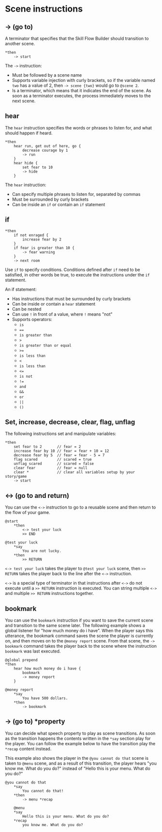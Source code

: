 # Scene instructions

## -> (go to)

A terminator that specifies that the Skill Flow Builder should transition to
another scene.

```
*then
    -> start
```

The `->` instruction:

- Must be followed by a scene name
- Supports variable injection with curly brackets, so if the variable named
`two` has a value of 2, then `-> scene {two}` would go to `@scene 2`.
- Is a terminator, which means that it indicates the end of the scene. As soon
as a terminator executes, the process immediately moves to the next scene.

## hear

The `hear` instruction specifies the words or phrases to listen for, and what
should happen if heard.

```
*then
    hear run, get out of here, go {
        decrease courage by 1
        -> run
    }
    hear hide {
        set fear to 10
        -> hide
    }
```

The `hear` instruction:

- Can specify multiple phrases to listen for, separated by commas
- Must be surrounded by curly brackets
- Can be inside an `if` or contain an `if` statement

## if

```
*then
    if not enraged {
        increase fear by 2
    }
    if fear is greater than 10 {
        -> fear warning
    }
    -> next room
```

Use `if` to specify conditions. Conditions defined after `if` need to be
satisfied, in other words be true, to execute the instructions under the `if` statement.

An if statement:

- Has instructions that must be surrounded by curly brackets
- Can be inside or contain a `hear` statement
- Can be nested
- Can use `!` in front of a value, where `!` means "not"
- Supports operators:
  - `is`
  - `==`
  - `is greater than`
  - `>`
  - `is greater than or equal`
  - `>=`
  - `is less than`
  - `<`
  - `is less than`
  - `<=`
  - `is not`
  - `!=`
  - `and`
  - `&&`
  - `or`
  - `||`
  - `()`

## Set, increase, decrease, clear, flag, unflag

The following instructions set and manipulate variables:

```
*then
    set fear to 2       // fear = 2
    increase fear by 10 // fear = fear + 10 = 12
    decrease fear by 5  // fear = fear - 5 = 7
    flag scared         // scared = true
    unflag scared       // scared = false
    clear fear          // fear = null
    clear *             // clear all variables setup by your story/game
    -> start
```

## <-> (go to and return)

You can use the `<->` instruction to go to a reusable scene and then return to
the flow of your game.

```
@start
    *then
        <-> test your luck
        >> END

@test your luck
    *say
        You are not lucky.
    *then
        >> RETURN
```

`<-> test your luck` takes the player to `@test your luck` scene, then `>>
RETURN` takes the player back to the line after the `<->` instruction.

`<->` is a special type of terminator in that instructions after `<->` do not
execute until a `>> RETURN` instruction is executed. You can string multiple
`<->` and multiple `>> RETURN` instructions together.

## bookmark

You can use the `bookmark` instruction if you want to save the current scene and
transition to the same scene later. The following example shows a global listener
for "how much money do i have". When the player says this utterance, the
bookmark command saves the scene the player is currently on, and then moves on
to the `@money report` scene. From that scene, the `->  bookmark` command takes
the player back to the scene where the instruction `bookmark` was last executed.

```
@global prepend
*then
    hear how much money do i have {
        bookmark
        -> money report
    }

@money report
    *say
        You have 500 dollars.
    *then
        -> bookmark
```

## -> (go to) *property

You can decide what speech property to play as scene transitions. As soon as the
transition happens the contents written in the `*say` section play for the
player. You can follow the example below to have the transition play the
`*recap` content instead.

This example also shows the player in the `@you cannot do that` scene is taken
to `@menu` scene, and as a result of this transition, the player hears "you know
me. What do you do?" instead of "Hello this is your menu. What do you do?"

```
@you cannot do that
    *say
        You cannot do that!
    *then
        -> menu *recap

    @menu
    *say
        Hello this is your menu. What do you do?
    *recap
        you know me. What do you do?
```

